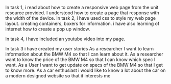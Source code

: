 In task 1, i read about how to create a responsive web page from the unit resource provided. I understood how to create a page that response with the width of the device.
In task 2, i have used css to style my web page layout. creating containers, boxers for information. i have also learning of internet how to create a pop up window.

In task 4, i have included an youtube video into my page.

In task 3 i have created my user stories
As a researcher I want to learn information about the BMW M4 so that I can learn about it.
As a researcher  want to know the price of the BMW M4 so that I can know which spec I want.
As a User I want to get update on specs of the BMW M4 so that I get to know more.
As a car enthusiast i would like to know a lot about the car on a modern designed website so that it interests me
